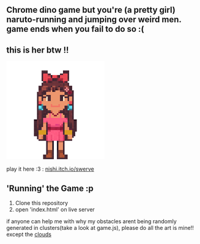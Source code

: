


## Chrome dino game but you're (a pretty girl) naruto-running and jumping over weird men. game ends when you fail to do so :(

## this is her btw !!<br>
<img src= assets/girll.png>





play it here :3 : [nishi.itch.io/swerve](https://nishixoxo.itch.io/swerve) 



## 'Running' the Game :p

1. Clone this repository
2. open 'index.html' on live server


if anyone can help me with why my obstacles arent being randomly generated in clusters(take a look at game.js), please do
all the art is mine!! except the [clouds](https://www.thepolyglotdeveloper.com/2020/08/continuous-side-scrolling-phaser-game-tile-sprites/)








